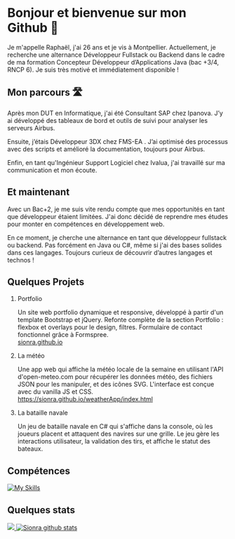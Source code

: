 # Bonjour et bienvenue sur mon Github 👋

Je m'appelle Raphaël, j'ai 26 ans et je vis à Montpellier. Actuellement, je recherche une alternance Développeur Fullstack ou Backend dans le cadre de ma formation Concepteur Développeur d’Applications Java (bac +3/4, RNCP 6). Je suis très motivé et immédiatement disponible !

## Mon parcours 🛣

Après mon DUT en Informatique, j'ai été Consultant SAP chez Ipanova. J’y ai développé des tableaux de bord et outils de suivi pour analyser les serveurs Airbus. 

Ensuite, j’étais Développeur 3DX chez FMS-EA . J’ai optimisé des processus avec des scripts et amélioré la documentation, toujours pour Airbus.

Enfin, en tant qu'Ingénieur Support Logiciel chez Ivalua, j'ai travaillé sur ma communication et mon écoute.

## Et maintenant

Avec un Bac+2, je me suis vite rendu compte que mes opportunités en tant que développeur étaient limitées. J'ai donc décidé de reprendre mes études pour monter en compétences en développement web. 

En ce moment, je cherche une alternance en tant que développeur fullstack ou backend. Pas forcément en Java ou C#, même si j'ai des bases solides dans ces langages. Toujours curieux de découvrir d’autres langages et technos !

## Quelques Projets

1. Portfolio

   Un site web portfolio dynamique et responsive, développé à partir d'un template Bootstrap et jQuery. Refonte complète de la section Portfolio : flexbox et overlays pour le design, filtres. Formulaire de contact fonctionnel grâce à Formspree.<br/>[sionra.github.io](https://sionra.github.io/index.html)
 
2. La météo

    Une app web qui affiche la météo locale de la semaine en utilisant l'API d'open-meteo.com pour récupérer les données météo, des fichiers JSON pour les manipuler, et des icônes SVG. L'interface est conçue avec du vanilla JS et CSS. <br/>https://sionra.github.io/weatherApp/index.html
3. La bataille navale

    Un jeu de bataille navale en C# qui s'affiche dans la console, où les joueurs placent et attaquent des navires sur une grille. Le jeu gère les interactions utilisateur, la validation des tirs, et affiche le statut des bateaux.


## Compétences
[![My Skills](https://skillicons.dev/icons?i=js,html,css,java,angular,nodejs,spring,mysql,git,cs,py&perline=4)](https://github.com/Sionra)


## Quelques stats

<a href="https://github.com/Sionra">
  <img src="https://github-readme-stats.vercel.app/api/top-langs/?username=Sionra&theme=dark&hide_langs_below=1" />
</a>
<a href="https://github.com/Sionra">
 <img src="https://github-readme-stats.vercel.app/api?username=Sionra&show_icons=true&theme=dark&line_height=40" alt="Sionra github stats"/>
</a>
<!--
**Sionra/Sionra** is a ✨ _special_ ✨ repository because its `README.md` (this file) appears on your GitHub profile.

Here are some ideas to get you started:

- 🔭 I’m currently working on ...
- 🌱 I’m currently learning ...
- 👯 I’m looking to collaborate on ...
- 🤔 I’m looking for help with ...
- 💬 Ask me about ...
- 📫 How to reach me: ...
- 😄 Pronouns: ...
- ⚡ Fun fact: ...
-->
